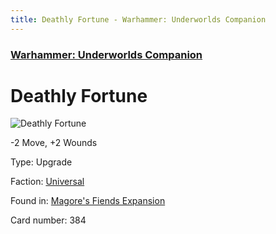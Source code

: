 ```yaml
---
title: Deathly Fortune - Warhammer: Underworlds Companion
---
```


### [Warhammer: Underworlds Companion](https://guidokessels.github.io/wh-underworlds)

  

# Deathly Fortune

![Deathly Fortune](https://warhammerunderworlds.com/wp-content/uploads/sites/6/2018/03/384_ENG.png)

-2 Move, +2 Wounds

Type: Upgrade

Faction: [Universal](https://guidokessels.github.io/wh-underworlds/factions/universal)

Found in: [Magore's Fiends Expansion](https://guidokessels.github.io/wh-underworlds/locations/magores-fiends-expansion)

Card number: 384
